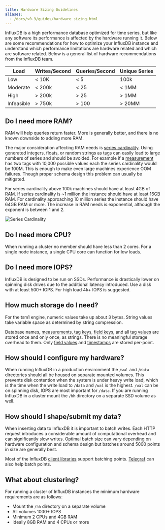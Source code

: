 ```yaml
---
title: Hardware Sizing Guidelines
aliases:
  - /docs/v0.9/guides/hardware_sizing.html
---
```


InfluxDB is a high performance database optimized for time series, but like any software its performance is affected by the hardware running it. Below are some recommendations for how to optimize your InfluxDB instance and understand which performance limitations are hardware related and which are software related. Below is a general list of hardware recommendations from the InfluxDB team.

| Load         | Writes/Second  | Queries/Second | Unique Series |
|--------------|----------------|----------------|---------------|
|  Low         |  < 10K         |  < 5           |  100k         |
|  Moderate    |  < 200k        |  < 25          |  < 1MM        |
|  High        |  > 200k        |  > 25          |  > 1MM        |
|  Infeasible  |  > 750k        |  > 100         |  > 20MM       |

## Do I need more RAM?

RAM will help queries return faster. More is generally better, and there is no known downside to adding more RAM.

The major consideration affecting RAM needs is [series cardinality](/docs/v0.9/concepts/glossary.html#series-cardinality). Using generated integers, floats, or random strings as [tags](/docs/v0.9/concepts/glossary.html#tag) can easily lead to large numbers of series and should be avoided. For example if a [measurement](/docs/v0.9/concepts/glossary.html#measurement) has two tags with 10,000 possible values each the series cardinality would be 100M. This is enough to make even large machines experience OOM failures. Though proper schema design this problem can usually be mitigated. 

For series cardinality above 100k machines should have at least 4GB of RAM. If series cardinality is ~1 million the instance should have at least 16GB RAM. For cardinality approaching 10 million series the instance should have 64GB RAM or more. The increase in RAM needs is exponential, although the exponent is between 1 and 2. 

![Series Cardinality](/img/series-cardinality.png)

## Do I need more CPU?

When running a cluster no member should have less than 2 cores. For a single node instance, a single CPU core can function for low loads. 

## Do I need more IOPS?

InfluxDB is designed to be run on SSDs.  Performance is drastically lower on spinning disk drives due to the additional latency introduced. Use a disk with at least 500+ IOPS. For high load 4k+ IOPS is suggested.

## How much storage do I need?

For the tsm1 engine, numeric values take up about 3 bytes. String values take variable space as determined by string compression.

Database names, [measurements](/docs/v0.9/concepts/glossary.html#measurement), [tag keys](/docs/v0.9/concepts/glossary.html#tag-key), [field keys](/docs/v0.9/concepts/glossary.html#field-key), and all [tag values](/docs/v0.9/concepts/glossary.html#tag-value) are stored once and only once, as strings. There is no meaningful storage overhead to them. Only [field values](/docs/v0.9/concepts/glossary.html#field-value) and [timestamps](/docs/v0.9/concepts/glossary.html#timestamp) are stored per-point.

## How should I configure my hardware?

When running InfluxDB in a production environment the `/wal` and `/data` directories should all be housed on separate mounted volumes. This prevents disk contention when the system is under heavy write load, which is the time when the write load to `/data` and `/wal` is the highest. `/wal` can be on spinning disk, IOPS are most important for `/data`. If you are running InfluxDB in a cluster mount the `/hh` directory on a separate SSD volume as well. 

## How should I shape/submit my data?

When inserting data to InfluxDB it is important to batch writes. Each HTTP request introduces a considerable amount of computational overhead and can significantly slow writes. Optimal batch size can vary depending on hardware configuration and schema design but batches around 5000 points in size are generally best.

Most of the InfluxDB [client libraries](/docs/v0.9/clients/api.html) support batching points. [Telegraf](https://github.com/influxdb/telegraf) can also help batch points.

## What about clustering?

For running a cluster of InfluxDB instances the minimum hardware requirements are as follows: 

- Mount the `/hh` directory on a separate volume
- All volumes 1000+ IOPS
- Minimum 2 CPUs and 4GB RAM
- Ideally 8GB RAM and 4 CPUs or more



